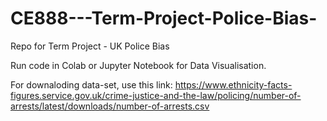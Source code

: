 # CE888---Term-Project-Police-Bias-
Repo for Term Project - UK Police Bias 

Run code in Colab or Jupyter Notebook for Data Visualisation.

For downaloding data-set, use this link: https://www.ethnicity-facts-figures.service.gov.uk/crime-justice-and-the-law/policing/number-of-arrests/latest/downloads/number-of-arrests.csv
